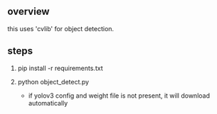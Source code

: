 
## overview

this uses 'cvlib' for object detection.


## steps

1. pip install -r requirements.txt

2. python object_detect.py
    - if yolov3 config and weight file is not present, it will download automatically
